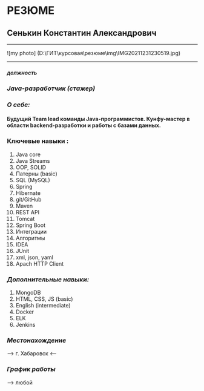 # РЕЗЮМЕ
## Сенькин Константин Александрович
_____________________________________________________________
![my photo] (D:\ГИТ\курсовая\резюме\img\IMG20211231230519.jpg)
______________________________________________________________
##### *должность*
### ***Java-разработчик (стажер)***

### *О себе:*

#### Будущий Team lead команды Java-программистов. Кунфу-мастер в области backend-разработки и работы с базами данных.

###  **Ключевые навыки :** 

1. Java core                                               
1. Java Streams
1. OOP, SOLID
1. Патерны (basic)
1. SQL (MySQL)
1. Spring
1. Hibernate
1. git/GitHub
1. Maven
1. REST API
1. Tomcat
1. Spring Boot
1. Интеграции
1. Алгоритмы
1. IDEA
1. JUnit
1. xml, json, yaml
1. Apach HTTP Client

### ***Дополнительные навыки:*** ###
1. MongoDB
1. HTML, CSS, JS (basic)
1. English (intermediate)
1. Docker
1. ELK
1. Jenkins

### ***Местонахождение*** ###
--> г. Хабаровск <--

### ***График работы*** ###
--> любой
